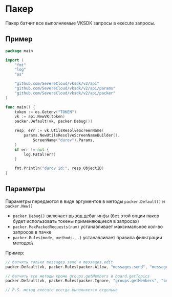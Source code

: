 # Пакер

Пакер батчит все выполняемые VKSDK запросы в execute запросы.

## Пример

```go
package main

import (
	"fmt"
	"log"
	"os"

	"github.com/SevereCloud/vksdk/v2/api"
	"github.com/SevereCloud/vksdk/v2/api/params"
	"github.com/SevereCloud/vksdk/v2/api/packer"
)

func main() {
	token := os.Getenv("TOKEN")
	vk := api.NewVK(token)
	packer.Default(vk, packer.Debug())

	resp, err := vk.UtilsResolveScreenName(
		params.NewUtilsResolveScreenNameBuilder().
			ScreenName("durov").Params,
	)
	if err != nil {
		log.Fatal(err)
	}

	fmt.Println("durov id:", resp.ObjectID)
}
```

## Параметры

Параметры передаются в виде аргументов в методы `packer.Default()` и `packer.New()`

- `packer.Debug()` включает вывод дебаг инфы
 (без этой опции пакер будет использовать токены применяющиеся в запросах)
- `packer.MaxPackedRequests(num)` устанавливает максимальное кол-во запросов в пачке
- `packer.Rules(mode, methods...)` устанавливает правила фильтрации методов\

Пример:

```go
// батчить только messages.send и messages.edit
packer.Default(vk, packer.Rules(packer.Allow, "messages.send", "messages.edit"))

// батчить все методы кроме groups.getMembers и board.getTopics
packer.Default(vk, packer.Rules(packer.Ignore, "groups.getMembers", "board.getTopics"))

// P.S. метод execute всегда выполняется отдельно
```
